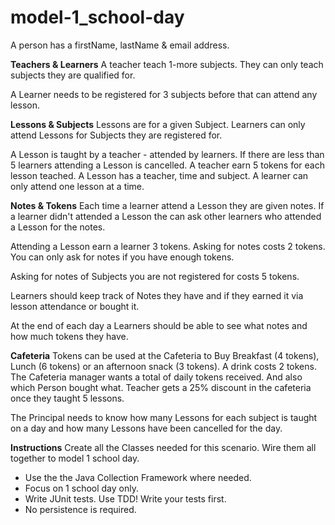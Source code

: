 # model-1_school-day

A person has a firstName, lastName & email address.

**Teachers & Learners**
A teacher teach 1-more subjects. They can only teach subjects they are qualified for.

A Learner needs to be registered for 3 subjects before that can attend any lesson.

**Lessons & Subjects**
Lessons are for a given Subject. Learners can only attend Lessons for Subjects they are registered for.

A Lesson is taught by a teacher - attended by learners. If there are less than 5 learners attending a Lesson is cancelled. A teacher earn 5 tokens for each lesson teached. A Lesson has a teacher, time and subject. A learner can only attend one lesson at a time.

**Notes & Tokens**
Each time a learner attend a Lesson they are given notes. If a learner didn't attended a Lesson the can ask other learners who attended a Lesson for the notes.

Attending a Lesson earn a learner 3 tokens. Asking for notes costs 2 tokens. You can only ask for notes if you have enough tokens.

Asking for notes of Subjects you are not registered for costs 5 tokens.

Learners should keep track of Notes they have and if they earned it via lesson attendance or bought it.

At the end of each day a Learners should be able to see what notes and how much tokens they have.

**Cafeteria**
Tokens can be used at the Cafeteria to Buy Breakfast (4 tokens), Lunch (6 tokens) or an afternoon snack (3 tokens). A drink costs 2 tokens. The Cafeteria manager wants a total of daily tokens received. And also which Person bought what. Teacher gets a 25% discount in the cafeteria once they taught 5 lessons.

The Principal needs to know how many Lessons for each subject is taught on a day and how many Lessons have been cancelled for the day.

**Instructions**
Create all the Classes needed for this scenario. Wire them all together to model 1 school day.

- Use the the Java Collection Framework where needed.
- Focus on 1 school day only.
- Write JUnit tests. Use TDD! Write your tests first.
- No persistence is required.
